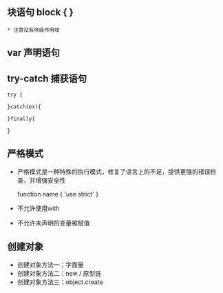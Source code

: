 

## 块语句 block { }
    * 注意没有块级作用域

## var 声明语句

## try-catch 捕获语句

    try {

    }catch(ex){

    }finally{

    }

## 严格模式

* 严格模式是一种特殊的执行模式，修复了语言上的不足，提供更强的错误检查，并增强安全性 

    function name {
        'use strict'
    }

* 不允许使用with
* 不允许未声明的变量被赋值


## 创建对象
* 创建对象方法一：字面量
* 创建对象方法二：new / 原型链
* 创建对象方法三：object.create
